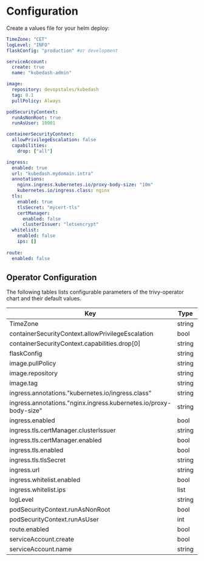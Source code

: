 # Configuration

Create a values file for your helm deploy:

```yaml
TimeZone: "CET"
logLevel: "INFO"
flaskConfig: "production" #or development

serviceAccount:
  create: true
  name: "kubedash-admin"

image:
  repository: devopstales/kubedash
  tag: 0.1
  pullPolicy: Always

podSecurityContext:
  runAsNonRoot: true
  runAsUser: 10001

containerSecurityContext:
  allowPrivilegeEscalation: false
  capabilities:
    drop: ["all"]

ingress:
  enabled: true
  url: "kubedash.mydomain.intra"
  annotations:
    nginx.ingress.kubernetes.io/proxy-body-size: "10m"
    kubernetes.io/ingress.class: nginx
  tls:
    enabled: true
    tlsSecret: "mycert-tls"
    certManager:
      enabled: false
      clusterIssuer: "letsencrypt"
  whitelist:
    enabled: false
    ips: []
  
route:
  enabled: false

```

## Operator Configuration

The following tables lists configurable parameters of the trivy-operator chart and their default values.

| Key | Type | Default | Description |
|-----|------|---------|-------------|
| TimeZone | string | `"CET"` |  |
| containerSecurityContext.allowPrivilegeEscalation | bool | `false` |  |
| containerSecurityContext.capabilities.drop[0] | string | `"all"` |  |
| flaskConfig | string | `"production"` |  |
| image.pullPolicy | string | `"Always"` |  |
| image.repository | string | `"devopstales/kubedash"` |  |
| image.tag | string | `"0.1-devel"` |  |
| ingress.annotations."kubernetes.io/ingress.class" | string | `"nginx"` |  |
| ingress.annotations."nginx.ingress.kubernetes.io/proxy-body-size" | string | `"10m"` |  |
| ingress.enabled | bool | `true` |  |
| ingress.tls.certManager.clusterIssuer | string | `"letsencrypt"` |  |
| ingress.tls.certManager.enabled | bool | `false` |  |
| ingress.tls.enabled | bool | `true` |  |
| ingress.tls.tlsSecret | string | `""` |  |
| ingress.url | string | `"kubedash.mydomain.intra"` |  |
| ingress.whitelist.enabled | bool | `false` |  |
| ingress.whitelist.ips | list | `[]` |  |
| logLevel | string | `"INFO"` |  |
| podSecurityContext.runAsNonRoot | bool | `true` |  |
| podSecurityContext.runAsUser | int | `10001` |  |
| route.enabled | bool | `false` |  |
| serviceAccount.create | bool | `true` |  |
| serviceAccount.name | string | `"kubedash-admin"` |  |
